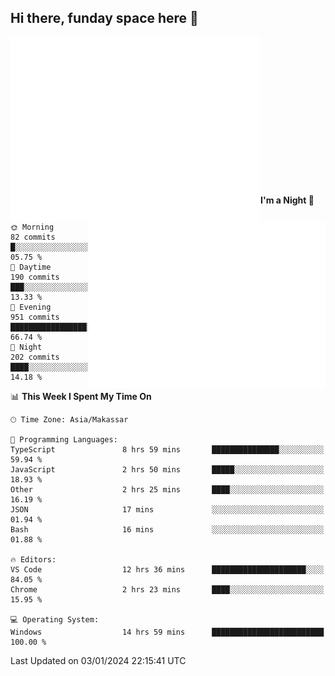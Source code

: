 ## Hi there, funday space here 🚀

<img align="left" width="400" alt="🌞" src="https://raw.githubusercontent.com/fhasnur/fhasnur/master/general.svg?token=ATQS65TR7ETTG5RLJUDIDBLBN34HE">
<img align="right" width="380" alt="🌞" src="https://raw.githubusercontent.com/fhasnur/fhasnur/master/statistics.svg?token=ATQS65TR7ETTG5RLJUDIDBLBN34HE">

<br><br><br><br><br><br><br><br><br><br><br><br><br><br>

<!--START_SECTION:waka-->
**I'm a Night 🦉** 

```text
🌞 Morning                82 commits          █░░░░░░░░░░░░░░░░░░░░░░░░   05.75 % 
🌆 Daytime                190 commits         ███░░░░░░░░░░░░░░░░░░░░░░   13.33 % 
🌃 Evening                951 commits         █████████████████░░░░░░░░   66.74 % 
🌙 Night                  202 commits         ████░░░░░░░░░░░░░░░░░░░░░   14.18 % 
```


📊 **This Week I Spent My Time On** 

```text
🕑︎ Time Zone: Asia/Makassar

💬 Programming Languages: 
TypeScript               8 hrs 59 mins       ███████████████░░░░░░░░░░   59.94 % 
JavaScript               2 hrs 50 mins       █████░░░░░░░░░░░░░░░░░░░░   18.93 % 
Other                    2 hrs 25 mins       ████░░░░░░░░░░░░░░░░░░░░░   16.19 % 
JSON                     17 mins             ░░░░░░░░░░░░░░░░░░░░░░░░░   01.94 % 
Bash                     16 mins             ░░░░░░░░░░░░░░░░░░░░░░░░░   01.88 % 

🔥 Editors: 
VS Code                  12 hrs 36 mins      █████████████████████░░░░   84.05 % 
Chrome                   2 hrs 23 mins       ████░░░░░░░░░░░░░░░░░░░░░   15.95 % 

💻 Operating System: 
Windows                  14 hrs 59 mins      █████████████████████████   100.00 % 
```


 Last Updated on 03/01/2024 22:15:41 UTC
<!--END_SECTION:waka-->
